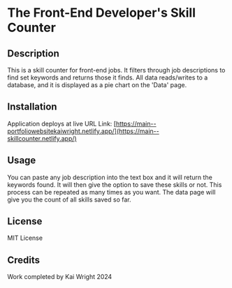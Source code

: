 # The Front-End Developer's Skill Counter

## Description
This is a skill counter for front-end jobs. It filters through job descriptions to find set keywords and returns those it finds. All data reads/writes to a database, and it is displayed as a pie chart on the 'Data' page. 

## Installation

Application deploys at live URL
Link: [https://main--portfoliowebsitekaiwright.netlify.app/](https://main--skillcounter.netlify.app/)

## Usage

You can paste any job description into the text box and it will return the keywords found. It will then give the option to save these skills or not. This process can be repeated as many times as you want. The data page will give you the count of all skills saved so far. 

## License

MIT License

## Credits

Work completed by Kai Wright 2024
